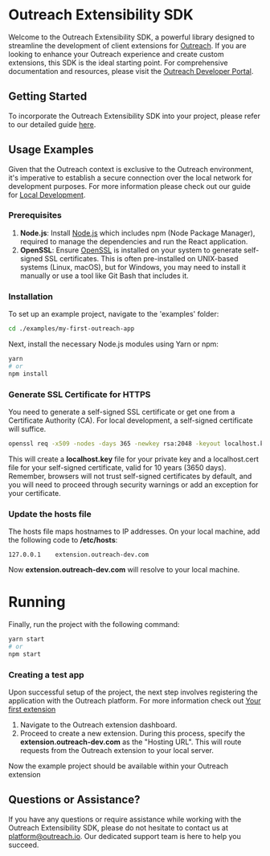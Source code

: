 <!-- omit in toc -->

# Outreach Extensibility SDK

Welcome to the Outreach Extensibility SDK, a powerful library designed to streamline the development of client extensions for [Outreach](https://outreach.io). If you are looking to enhance your Outreach experience and create custom extensions, this SDK is the ideal starting point. For comprehensive documentation and resources, please visit the [Outreach Developer Portal](https://developers.outreach.io).

## Getting Started

To incorporate the Outreach Extensibility SDK into your project, please refer to our detailed guide [here](https://developers.outreach.io/client-extensions/javascript-sdk/).

## Usage Examples

Given that the Outreach context is exclusive to the Outreach environment, it's imperative to establish a secure connection over the local network for development purposes.
For more information please check out our guide for [Local Development](https://developers.outreach.io/client-extensions/local-development/).

### Prerequisites

1. **Node.js**: Install [Node.js](https://nodejs.org/) which includes npm (Node Package Manager), required to manage the dependencies and run the React application.
2. **OpenSSL**: Ensure [OpenSSL](https://www.openssl.org/) is installed on your system to generate self-signed SSL certificates. This is often pre-installed on UNIX-based systems (Linux, macOS), but for Windows, you may need to install it manually or use a tool like Git Bash that includes it.

### Installation

To set up an example project, navigate to the 'examples' folder:

```sh
cd ./examples/my-first-outreach-app
```

Next, install the necessary Node.js modules using Yarn or npm:

```sh
yarn
# or
npm install
```

### Generate SSL Certificate for HTTPS

You need to generate a self-signed SSL certificate or get one from a Certificate Authority (CA). For local development, a self-signed certificate will suffice.

```sh
openssl req -x509 -nodes -days 365 -newkey rsa:2048 -keyout localhost.key -out localhost.crt -subj "/CN=extension.outreach-dev.com"
```

This will create a **localhost.key** file for your private key and a localhost.cert file for your self-signed certificate, valid for 10 years (3650 days). Remember, browsers will not trust self-signed certificates by default, and you will need to proceed through security warnings or add an exception for your certificate.

### Update the hosts file

The hosts file maps hostnames to IP addresses. On your local machine, add the following code to **/etc/hosts**:

```shell
127.0.0.1    extension.outreach-dev.com
```

Now **extension.outreach-dev.com** will resolve to your local machine.

# Running

Finally, run the project with the following command:

```sh
yarn start
# or
npm start
```

### Creating a test app

Upon successful setup of the project, the next step involves registering the application with the Outreach platform.
For more information check out [Your first extension](https://developers.outreach.io/client-extensions/your-first-outreach-extension.mdx)

1. Navigate to the Outreach extension dashboard.
2. Proceed to create a new extension. During this process, specify the **extension.outreach-dev.com** as the "Hosting URL". This will route requests from the Outreach extension to your local server.

Now the example project should be available within your Outreach extension

## Questions or Assistance?
If you have any questions or require assistance while working with the Outreach Extensibility SDK, please do not hesitate to contact us at
[platform@outreach.io](mailto:platform@outreach.io). Our dedicated support team is here to help you succeed.
